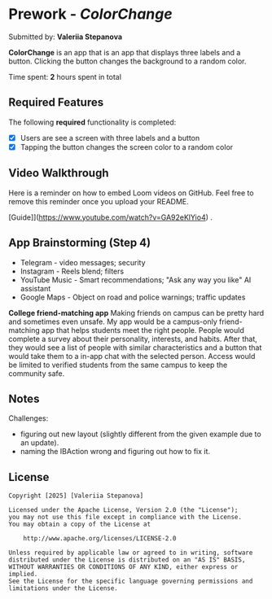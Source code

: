 # Prework - *ColorChange*

Submitted by: **Valeriia Stepanova**

**ColorChange** is an app that is an app that displays three labels and a button. Clicking the button changes the background to a random color.

Time spent: **2** hours spent in total

## Required Features

The following **required** functionality is completed:

- [x] Users are see a screen with three labels and a button
- [x] Tapping the button changes the screen color to a random color
 
## Video Walkthrough

Here is a reminder on how to embed Loom videos on GitHub. Feel free to remove this reminder once you upload your README. 

[Guide]](https://www.youtube.com/watch?v=GA92eKlYio4) .

## App Brainstorming (Step 4)

- Telegram - video messages; security
- Instagram - Reels blend; filters
- YouTube Music - Smart recommendations; "Ask any way you like" AI assistant
- Google Maps - Object on road and police warnings; traffic updates


**College friend-matching app**
Making friends on campus can be pretty hard and sometimes even unsafe. My app would be a campus-only friend-matching app that helps students meet the right people. People would complete a survey about their personality, interests, and habits. After that, they would see a list of people with similar characteristics and a button that would take them to a in-app chat with the selected person. Access would be limited to verified students from the same campus to keep the community safe. 


## Notes

Challenges:
- figuring out new layout (slightly different from the given example due to an update).
- naming the IBAction wrong and figuring out how to fix it.

## License

    Copyright [2025] [Valeriia Stepanova]

    Licensed under the Apache License, Version 2.0 (the "License");
    you may not use this file except in compliance with the License.
    You may obtain a copy of the License at

        http://www.apache.org/licenses/LICENSE-2.0

    Unless required by applicable law or agreed to in writing, software
    distributed under the License is distributed on an "AS IS" BASIS,
    WITHOUT WARRANTIES OR CONDITIONS OF ANY KIND, either express or implied.
    See the License for the specific language governing permissions and
    limitations under the License.
